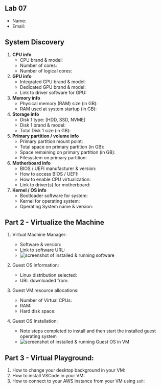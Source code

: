 ## Lab 07

- Name:
- Email:

## System Discovery

1. **CPU info**
    - CPU brand & model:
    - Number of cores:
    - Number of logical cores:
2. **GPU info**
    - Integrated GPU brand & model:
    - Dedicated GPU brand & model: 
    - Link to driver software for GPU: 
3. **Memory info**
    - Physical memory (RAM) size (in GB):
    - RAM used at system startup (in GB):
4. **Storage info** 
    - Disk 1 type: [HDD, SSD, NVME]
    - Disk 1 brand & model:
    - Total Disk 1 size (in GB):
5. **Primary partition / volume info**
    - Primary partition mount point:
    - Total space on primary partition (in GB):
    - Space remaining on primary partition (in GB):
    - Filesystem on primary partition:
6. **Motherboard info** 
    - BIOS / UEFI manufacturer & version: 
    - How to access BIOS / UEFI:
    - How to enable CPU virtualization: 
    - Link to driver(s) for motherboard: 
7. **Kernel / OS info**
    - Bootloader software for system: 
    - Kernel for operating system:
    - Operating System name & version: 

## Part 2 - Virtualize the Machine

1. Virtual Machine Manager:
    - Software & version:
    - Link to software URL: 
    - ![screenshot of installed & running software](RELATIVE_PATH_TO_SCREENSHOT_IN_FOLDER)

2. Guest OS information: 
    - Linux distribution selected:
    - URL downloaded from: 

3. Guest VM resource allocations:
    - Number of Virtual CPUs:
    - RAM: 
    - Hard disk space: 

4. Guest OS Installation:
    - Note steps completed to install and then start the installed guest operating system
    - ![screenshot of installed & running Guest OS in VM](RELATIVE_PATH_TO_SCREENSHOT_IN_FOLDER)

## Part 3 - Virtual Playground:

1. How to change your desktop background in your VM:
2. How to install VSCode in your VM:
3. How to connect to your AWS instance from your VM using `ssh`: